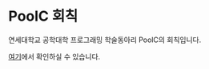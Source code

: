 # PoolC 회칙

연세대학교 공학대학 프로그래밍 학술동아리 PoolC의 회칙입니다.

[여기](http://poolc.github.io/Regulation/)에서 확인하실 수 있습니다.